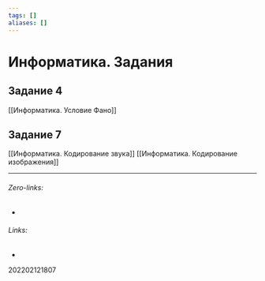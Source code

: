 ```yaml
---
tags: []
aliases: []
---
```

# Информатика. Задания

## Задание 4
[[Информатика. Условие Фано]]

## Задание 7
[[Информатика. Кодирование звука]]
[[Информатика. Кодирование изображения]]



___
###### Zero-links:
-
###### Links:
-

202202121807